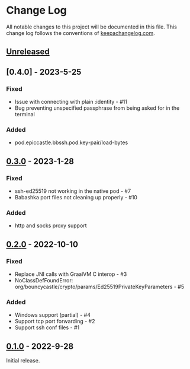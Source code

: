 # Change Log
All notable changes to this project will be documented in this file. This change log follows the conventions of [keepachangelog.com](http://keepachangelog.com/).

## [Unreleased]

## [0.4.0] - 2023-5-25

### Fixed
- Issue with connecting with plain :identity - #11
- Bug preventing unspecified passphrase from being asked for in the terminal

### Added
- pod.epiccastle.bbssh.pod.key-pair/load-bytes

## [0.3.0] - 2023-1-28

### Fixed
- ssh-ed25519 not working in the native pod - #7
- Babashka port files not cleaning up properly - #10

### Added
- http and socks proxy support

## [0.2.0] - 2022-10-10

### Fixed
- Replace JNI calls with GraalVM C interop - #3
- NoClassDefFoundError: org/bouncycastle/crypto/params/Ed25519PrivateKeyParameters - #5

### Added
- Windows support (partial) - #4
- Support tcp port forwarding - #2
- Support ssh conf files - #1

## [0.1.0] - 2022-9-28
Initial release.

[Unreleased]: https://github.com/epiccastle/bbssh/compare/v0.3.0...HEAD
[0.3.0]: https://github.com/epiccastle/bbssh/compare/v0.2.0...v0.3.0
[0.2.0]: https://github.com/epiccastle/bbssh/compare/v0.1.0...v0.2.0
[0.1.0]: https://github.com/epiccastle/bbssh/tree/v0.1.0
